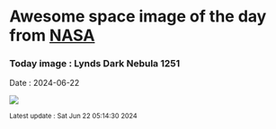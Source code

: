 
# Awesome space image of the day from [NASA](https://api.nasa.gov/)

### Today image : Lynds Dark Nebula 1251
Date : 2024-06-22

![](https://apod.nasa.gov/apod/image/2406/LDN1251_1098c.png)

<small>Latest update : Sat Jun 22 05:14:30 2024</small>
        